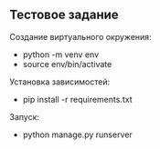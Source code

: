 ## Тестовое задание

Создание виртуального окружения:
* python -m venv env
* source env/bin/activate
 
Установка зависимостей:
* pip install -r requirements.txt

Запуск:
* python manage.py runserver
